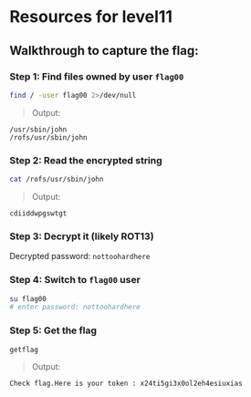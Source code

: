 # Resources for level11

## Walkthrough to capture the flag:

### Step 1: Find files owned by user `flag00`
```bash
find / -user flag00 2>/dev/null
```
> Output:
```
/usr/sbin/john
/rofs/usr/sbin/john
```

### Step 2: Read the encrypted string
```bash
cat /rofs/usr/sbin/john
```
> Output:
```
cdiiddwpgswtgt
```

### Step 3: Decrypt it (likely ROT13)
Decrypted password: `nottoohardhere`

### Step 4: Switch to `flag00` user
```bash
su flag00
# enter password: nottoohardhere
```

### Step 5: Get the flag
```bash
getflag
```
> Output:
```
Check flag.Here is your token : x24ti5gi3x0ol2eh4esiuxias
```
